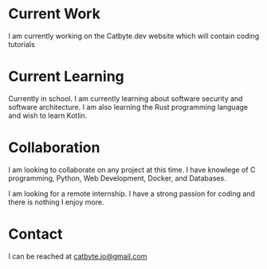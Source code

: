 <!--
**catbyte-io/catbyte-io** is a ✨ _special_ ✨ repository because its `README.md` (this file) appears on your GitHub profile.

Here are some ideas to get you started:

- 🔭 I’m currently working on ...
- 🌱 I’m currently learning ...
- 👯 I’m looking to collaborate on ...
- 🤔 I’m looking for help with ...
- 💬 Ask me about ...
- 📫 How to reach me: ...
- 😄 Pronouns: ...
- ⚡ Fun fact: ...
-->

# Current Work
I am currently working on the Catbyte.dev website which will contain coding tutorials

# Current Learning
Currently in school.
I am currently learning about software security and software architecture.
I am also learning the Rust programming language and wish to learn Kotlin.

# Collaboration
I am looking to collaborate on any project at this time. I have knowlege of C programming, Python, Web Development, Docker, and Databases.

I am looking for a remote internship. I have a strong passion for coding and there is nothing I enjoy more. 

# Contact
I can be reached at catbyte.io@gmail.com
